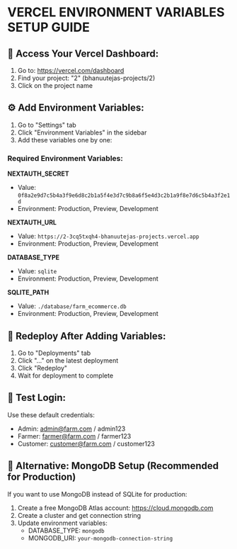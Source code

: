 # VERCEL ENVIRONMENT VARIABLES SETUP GUIDE

## 🔗 Access Your Vercel Dashboard:
1. Go to: https://vercel.com/dashboard
2. Find your project: "2" (bhanuutejas-projects/2)
3. Click on the project name

## ⚙️ Add Environment Variables:
1. Go to "Settings" tab
2. Click "Environment Variables" in the sidebar
3. Add these variables one by one:

### Required Environment Variables:

**NEXTAUTH_SECRET**
- Value: `0f8a2e9d7c5b4a3f9e6d8c2b1a5f4e3d7c9b8a6f5e4d3c2b1a9f8e7d6c5b4a3f2e1d`
- Environment: Production, Preview, Development

**NEXTAUTH_URL** 
- Value: `https://2-3cq5txqh4-bhanuutejas-projects.vercel.app`
- Environment: Production, Preview, Development

**DATABASE_TYPE**
- Value: `sqlite`
- Environment: Production, Preview, Development

**SQLITE_PATH**
- Value: `./database/farm_ecommerce.db`
- Environment: Production, Preview, Development

## 🔄 Redeploy After Adding Variables:
1. Go to "Deployments" tab
2. Click "..." on the latest deployment
3. Click "Redeploy" 
4. Wait for deployment to complete

## 🧪 Test Login:
Use these default credentials:
- Admin: admin@farm.com / admin123
- Farmer: farmer@farm.com / farmer123  
- Customer: customer@farm.com / customer123

## 📱 Alternative: MongoDB Setup (Recommended for Production)
If you want to use MongoDB instead of SQLite for production:

1. Create a free MongoDB Atlas account: https://cloud.mongodb.com
2. Create a cluster and get connection string
3. Update environment variables:
   - DATABASE_TYPE: `mongodb`
   - MONGODB_URI: `your-mongodb-connection-string`
